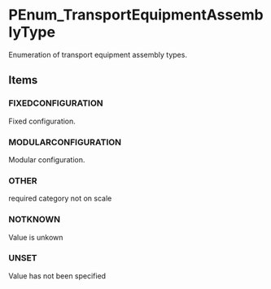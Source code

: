 # PEnum_TransportEquipmentAssemblyType

Enumeration of transport equipment assembly types.
<!-- end of short definition -->

## Items

### FIXEDCONFIGURATION
Fixed configuration.

### MODULARCONFIGURATION
Modular configuration.

### OTHER
required category not on scale

### NOTKNOWN
Value is unkown

### UNSET
Value has not been specified
